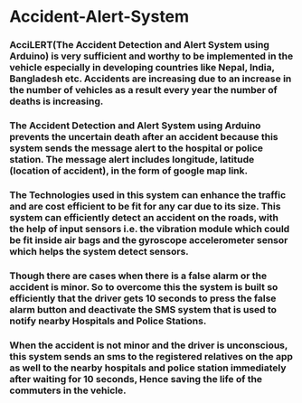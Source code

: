 # Accident-Alert-System
### AcciLERT(The Accident Detection and Alert System using Arduino) is very sufficient and worthy to be implemented in the vehicle especially in developing countries like Nepal, India, Bangladesh etc. Accidents are increasing due to an increase in the number of vehicles as a result every year the number of deaths is increasing.
### The Accident Detection and Alert System using Arduino prevents the uncertain death after an accident because this system sends the message alert to the hospital or police station. The message alert includes longitude, latitude (location of accident), in the form of google map link.
### The Technologies used in this system can enhance the traffic and are cost efficient to be fit for any car due to its size. This system can efficiently detect an accident on the roads, with the help of input sensors i.e. the vibration module which could be fit inside air bags and the gyroscope accelerometer sensor which helps the system detect sensors.
### Though there are cases when there is a false alarm or the accident is minor. So to overcome this the system is built so efficiently that the driver gets 10 seconds to press the false alarm button and deactivate the SMS system that is used to notify nearby Hospitals and Police Stations.
### When the accident is not minor and the driver is unconscious, this system sends an sms to the registered relatives on the app as well to the nearby hospitals and police station immediately after waiting for 10 seconds, Hence saving the life of the commuters in the vehicle.
